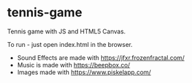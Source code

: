 # tennis-game
Tennis game with JS and HTML5 Canvas.

To run - just open index.html in the browser.

- Sound Effects are made with https://jfxr.frozenfractal.com/ 
- Music is made with https://beepbox.co/
- Images made with https://www.piskelapp.com/

